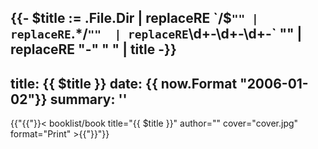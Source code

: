 {{- $title := .File.Dir 
    | replaceRE `/$` ""
    | replaceRE `.*/` "" 
    | replaceRE `\d+-\d+-\d+-` "" 
    | replaceRE "-" " " 
    | title -}}
---
title: {{ $title }}
date: {{ now.Format "2006-01-02"}}
summary: ''
---

{{"{{"}}< booklist/book
title="{{ $title }}"
author=""
cover="cover.jpg"
format="Print" >{{"}}"}}
